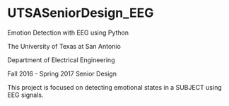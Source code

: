 # UTSASeniorDesign_EEG
Emotion Detection with EEG using Python

The University of Texas at San Antonio

Department of Electrical Engineering

Fall 2016 - Spring 2017 Senior Design

This project is focused on detecting emotional states in a SUBJECT using EEG signals.
